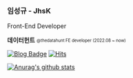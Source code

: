 ### 임성규 - JhsK

Front-End Developer

**데이터헌트** <sub><sup>@thedatahunt FE developer (2022.08 ~ now)</sup></sub>

[![Blog Badge](https://img.shields.io/badge/Blog-1d1f21?style=flat-square&logo=Gatsby&logoColor=white&link=https://sungkyu.info/)](https://sungkyu.info/)
[![Hits](https://hits.seeyoufarm.com/api/count/incr/badge.svg?url=https%3A%2F%2Fgithub.com%2FJhsK&count_bg=%2379C83D&title_bg=%23555555&icon=&icon_color=%23E7E7E7&title=hits&edge_flat=false)](https://hits.seeyoufarm.com)

[![Anurag's github stats](https://github-readme-stats.vercel.app/api?username=JhsK)](https://github.com/anuraghazra/github-readme-stats)
